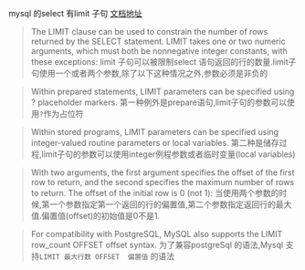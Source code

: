 mysql 的select 有limit 子句
[文档地址](https://dev.mysql.com/doc/refman/5.7/en/select.html)

>The LIMIT clause can be used to constrain the number of rows returned by the SELECT statement. LIMIT takes one or two numeric arguments, which must both be nonnegative integer constants, with these exceptions:
limit 子句可以被限制select 语句返回的行的数量.limit子句使用一个或者两个参数,除了以下这种情况之外,参数必须是非负的

>Within prepared statements, LIMIT parameters can be specified using ? placeholder markers.
第一种例外是prepare语句,limit子句的参数可以使用`?`作为占位符

>Within stored programs, LIMIT parameters can be specified using integer-valued routine parameters or local variables.
第二种是储存过程,limit子句的参数可以使用integer例程参数或者临时变量(local variables)

>With two arguments, the first argument specifies the offset of the first row to return, and the second specifies the maximum number of rows to return. The offset of the initial row is 0 (not 1):
当使用两个参数的时候,第一个参数指定第一个返回的行的偏置值,第二个参数指定返回行的最大值.偏置值(offset)的初始值是0不是1.


> For compatibility with PostgreSQL, MySQL also supports the LIMIT row_count OFFSET offset syntax.
为了兼容postgreSql 的语法,Mysql 支持`LIMIT 最大行数 OFFSET  偏置值` 的语法

